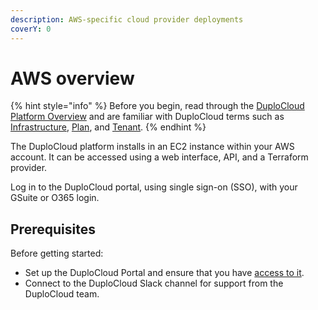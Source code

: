 ```yaml
---
description: AWS-specific cloud provider deployments
coverY: 0
---
```


# AWS overview

{% hint style="info" %}
Before you begin, read through the [DuploCloud Platform Overview](../) and are familiar with DuploCloud terms such as [Infrastructure](../getting-started/application-focussed-interface/infrastructure.md), [Plan](../getting-started/application-focussed-interface/plan.md), and [Tenant](../getting-started/application-focussed-interface/tenant/).
{% endhint %}

The DuploCloud platform installs in an EC2 instance within your AWS account. It can be accessed using a web interface, API, and a Terraform provider.&#x20;

Log in to the DuploCloud portal, using single sign-on (SSO), with your GSuite or O365 login.&#x20;

## Prerequisites

Before getting started:&#x20;

* Set up the DuploCloud Portal and ensure that you have [access to it](../user-administration/access-control/).
* Connect to the DuploCloud Slack channel for support from the DuploCloud team.&#x20;
